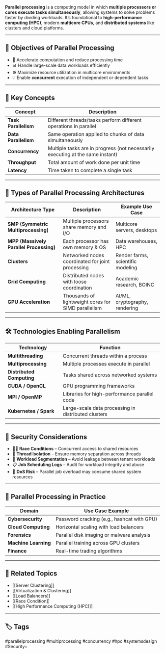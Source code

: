 **Parallel processing** is a computing model in which **multiple processors or cores execute tasks simultaneously**, allowing systems to solve problems faster by dividing workloads. It’s foundational to **high-performance computing (HPC)**, modern **multicore CPUs**, and **distributed systems** like clusters and cloud platforms.

---

## 🎯 Objectives of Parallel Processing

- 🚀 Accelerate computation and reduce processing time
- 📊 Handle large-scale data workloads efficiently
- ⚙️ Maximize resource utilization in multicore environments
- 💡 Enable **concurrent** execution of independent or dependent tasks

---

## 🧱 Key Concepts

| Concept              | Description                                                            |
|----------------------|------------------------------------------------------------------------|
| **Task Parallelism**  | Different threads/tasks perform different operations in parallel      |
| **Data Parallelism**  | Same operation applied to chunks of data simultaneously               |
| **Concurrency**       | Multiple tasks are in progress (not necessarily executing at the same instant) |
| **Throughput**        | Total amount of work done per unit time                               |
| **Latency**           | Time taken to complete a single task                                  |

---

## 🔁 Types of Parallel Processing Architectures

| Architecture Type     | Description                                                 | Example Use Case                        |
|------------------------|-------------------------------------------------------------|-----------------------------------------|
| **SMP (Symmetric Multiprocessing)** | Multiple processors share memory and I/O       | Multicore servers, desktops             |
| **MPP (Massively Parallel Processing)** | Each processor has own memory & OS           | Data warehouses, HPC                    |
| **Clusters**          | Networked nodes coordinated for joint processing             | Render farms, scientific modeling       |
| **Grid Computing**    | Distributed nodes with loose coordination                    | Academic research, BOINC                |
| **GPU Acceleration**  | Thousands of lightweight cores for SIMD parallelism          | AI/ML, cryptography, rendering          |

---

## 🛠 Technologies Enabling Parallelism

| Technology           | Function                                             |
|----------------------|------------------------------------------------------|
| **Multithreading**    | Concurrent threads within a process                 |
| **Multiprocessing**   | Multiple processes execute in parallel              |
| **Distributed Computing** | Tasks shared across networked systems          |
| **CUDA / OpenCL**     | GPU programming frameworks                          |
| **MPI / OpenMP**      | Libraries for high-performance parallel code        |
| **Kubernetes / Spark**| Large-scale data processing in distributed clusters |

---

## 🔐 Security Considerations

- 🕵️‍♂️ **Race Conditions** – Concurrent access to shared resources
- 🔐 **Thread Isolation** – Ensure memory separation across threads
- 🧱 **Workload Segmentation** – Avoid leakage between tenant workloads
- 📋 **Job Scheduling Logs** – Audit for workload integrity and abuse
- 🚫 **DoS Risk** – Parallel job overload may consume shared system resources

---

## 🧪 Parallel Processing in Practice

| Domain               | Use Case Example                                      |
|----------------------|-------------------------------------------------------|
| **Cybersecurity**     | Password cracking (e.g., hashcat with GPU)           |
| **Cloud Computing**   | Horizontal scaling with load balancers               |
| **Forensics**         | Parallel disk imaging or malware analysis            |
| **Machine Learning**  | Parallel training across GPU clusters                |
| **Finance**           | Real-time trading algorithms                         |

---

## 📎 Related Topics

- [[Server Clustering]]
- [[Virtualization & Clustering]]
- [[Load Balancers]]
- [[Race Condition]]
- [[High Performance Computing (HPC)]]

---

## 🏷 Tags

#parallelprocessing #multiprocessing #concurrency #hpc #systemsdesign #Security+
